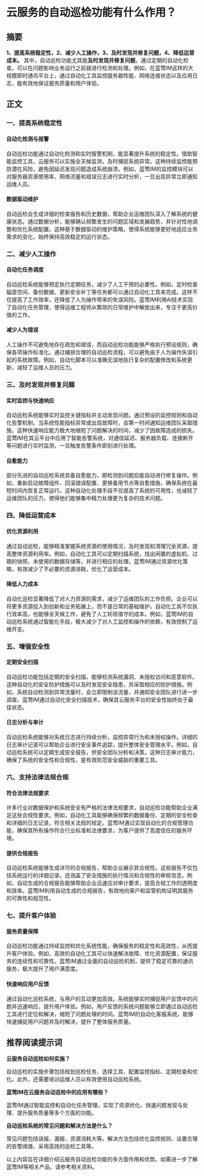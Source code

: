 # 云服务的自动巡检功能有什么作用？


## 摘要

**1、提高系统稳定性，2、减少人工操作，3、及时发现并修复问题，4、降低运营成本。** 其中，自动巡检功能尤其能**及时发现并修复问题**，通过定期的自动化检查，可以在问题影响业务运行之前就进行检测和处理。例如，在蓝莺IM这样的大规模即时通讯平台上，通过自动化工具监控服务器性能、网络连接状态以及应用日志，能有效地保证服务质量和用户体验。

## 正文

### 一、提高系统稳定性

#### 自动化检测与报警

自动巡检功能通过自动化检测和实时报警机制，能显著提升系统的稳定性。借助智能监控工具，云服务可以实施全天候监测，及时捕捉系统异常。这种持续监控能预防潜在风险，避免因延迟发现问题造成系统崩溃。例如，蓝莺IM的监控模块可以对服务器资源使用率、网络流量和错误日志进行实时分析，一旦出现异常立即通知运维人员。

#### 数据驱动维护

自动巡检会生成详细的检查报告和历史数据，帮助企业运维团队深入了解系统的健康状态。通过数据分析，能够确认频繁发生的问题区域和发展趋势，并针对性地调整和优化系统配置。这种基于数据驱动的维护策略，使得系统能够更好地适应业务需求的变化，始终保持高效稳定的运行状态。

### 二、减少人工操作

#### 自动化任务调度

自动巡检系统能够预定执行定期任务，减少了人工干预的必要性。例如，定时检查磁盘空间、备份数据、更新安全补丁等任务都可以通过自动化工具来完成。这样不仅提高了工作效率，还降低了人为操作带来的失误风险。蓝莺IM利用AI技术实现了自动化任务管理，使得运维工程师从繁琐的日常维护中解放出来，专注于更高价值的工作。

#### 减少人为错误

人工操作不可避免地存在疏忽和错误，而自动巡检功能能够严格执行预设规则，确保各项操作标准化。通过编排合理的自动巡检流程，可以避免由于人为操作失误引起的系统故障。例如，自动化脚本可以准确无误地执行复杂的配置修改和系统更新，减轻了运维人员的压力。

### 三、及时发现并修复问题

#### 实时监控与快速响应

自动巡检系统能够实时监控关键指标并主动发现问题。通过预设的监控规则和自动化告警机制，当系统性能指标异常或出现故障时，会第一时间通知运维团队采取措施。这种快速响应能力极大地缩短了问题解决的时间，减少了因故障造成的损失。蓝莺IM在其云平台中应用了智能告警系统，对通信延迟、服务器负载、连接断开等问题进行实时监测，一旦触发告警条件即刻进行处理。

#### 自愈能力

部分先进的自动巡检系统具备自愈能力，即检测到问题后能自动进行修复操作。例如，重新启动故障组件、回滚错误配置、更换备用节点等自愈措施，确保系统在最短时间内恢复正常运行。这种自动化处理手段不仅提高了系统的可用性，也减轻了运维团队的压力，使得他们能够集中精力处理更为复杂的技术问题。

### 四、降低运营成本

#### 优化资源利用

通过自动巡检，能够精准掌握系统资源的使用情况，及时发现和清理冗余资源，提高整体资源利用率。例如，自动化工具可以定期扫描系统，找出闲置的虚拟机、过期的快照、未使用的数据存储等，并进行相应的处理。蓝莺IM通过资源优化策略，有效减少了不必要的资源消耗，优化了运营成本。

#### 降低人力成本

自动化巡检显著降低了对人力资源的需求，减少了运维团队的工作负担。企业可以将更多资源投入到创新和业务拓展上，而不是日常的基础维护。自动化工具不仅执行效率高，也能够全天候工作，避免了人工轮班值守的成本。例如，蓝莺IM的自动巡检系统通过智能化手段，极大减少了对人工监控和操作的依赖，有效控制了运维开支。

### 五、增强安全性

#### 定期安全扫描

自动巡检功能包括定期的安全扫描，能够检测系统漏洞、未授权访问和恶意软件。这种自动化的安全防护措施可以及时发现安全隐患，并采取相应的防护措施。例如，系统自动检测到异常流量时，会立即限制该流量，并通知安全团队进行进一步调查。蓝莺IM通过自动化安全扫描技术，确保其云服务平台的安全性始终处于最佳状态。

#### 日志分析与审计

自动巡检系统能够对系统日志进行持续分析，监控异常行为和未授权操作。详细的日志审计记录可以帮助企业进行安全事件追踪，提升整体安全管理水平。例如，自动巡检系统可以定期生成安全报告，供安全团队分析和决策。这种日志审计能力，确保了系统的安全性和合规性，是有效防范安全威胁的重要工具。

### 六、支持法律法规合规

#### 符合法律法规要求

许多行业对数据保护和系统安全有严格的法律法规要求，自动巡检功能帮助企业满足这些合规性要求。例如，自动化工具能够确保频繁的数据备份、定期的安全检查和详细的日志记录，符合相关法规的规定。蓝莺IM通过实现自动化的合规管理功能，确保其所有操作符合行业标准和法律要求，为客户提供了高度信任的服务环境。

#### 提供合规报告

自动巡检系统能够生成详尽的合规报告，帮助企业展示其合规性。这些报告不仅包括系统运行的详细记录，还涵盖了安全措施的执行情况和合规性的审核信息。例如，自动生成的合规报告能够帮助企业迅速应对审计要求，提高合规工作的透明度和效率。蓝莺IM利用自动生成的合规报告，有效地向客户和监管机构证明其服务的可靠性和规范性。

### 七、提升客户体验

#### 服务质量保障

自动巡检功能通过持续监控和优化系统性能，确保服务的稳定性和高效性，从而提升客户体验。例如，高效的自动化工具可以快速解决故障、优化资源配置，保证服务的连续性和可靠性。蓝莺IM通过全面的自动巡检机制，提供了稳定可靠的通讯服务，极大提升了用户满意度。

#### 快速响应用户反馈

通过自动化巡检系统，与用户的互动更加高效。系统能够实时捕捉用户反馈中的问题并迅速响应，提升用户体验。例如，用户反馈的系统问题能够立即通过自动巡检工具进行定位和解决，缩短了问题处理的时间。蓝莺IM的自动化客服系统，能够快速捕捉用户问题并及时解决，提升了整体服务质量。

## 推荐阅读提示词

**云服务自动巡检如何实施？**

自动巡检的实施步骤包括规划巡检任务、选择工具、配置监控指标、定期检查和优化。此外，还需要培训运维人员以有效使用自动巡检系统。

**蓝莺IM在云服务自动巡检中的应用有哪些？**

蓝莺IM通过智能监控和自动化任务管理，实现了资源优化、快速问题发现与处理、提升服务质量等多个方面的功能。

**自动巡检系统的常见问题和解决方法是什么？**

常见问题包括误报、漏报、资源消耗大等。解决方法包括优化监控规则、设置合理的告警阈值、采用高效的巡检工具等。

以上内容旨在详细介绍云服务自动巡检功能的多方面作用和优势。如需进一步了解蓝莺IM等相关产品，请参考相关资料。